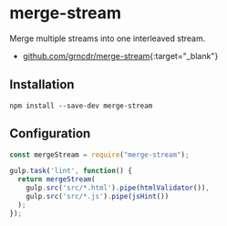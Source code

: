 # merge-stream

Merge multiple streams into one interleaved stream.

- [github.com/grncdr/merge-stream](https://github.com/grncdr/merge-stream){:target="_blank"}

## Installation

```shell
npm install --save-dev merge-stream
```

## Configuration

```javascript
const mergeStream = require("merge-stream");

gulp.task('lint', function() {
  return mergeStream(
    gulp.src('src/*.html').pipe(htmlValidator()),
    gulp.src('src/*.js').pipe(jsHint())
  );
});
```
